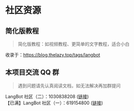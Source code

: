 # 社区资源


## 简化版教程
> 简化版教程：如视频教程、更简单的文字教程，适合小白

收录于：https://blog.thelazy.top/tags/langbot

## 本项目交流 QQ 群

> 遇到问题请先认真阅读文档，如无法解决再加群提问

LangBot 社区（二）：1030838208 ([链接](https://qm.qq.com/q/PF9OuQCCcM))  
【已满】LangBot 社区（一）：619154800 ([链接](https://qm.qq.com/q/1K9GjQuza))  
